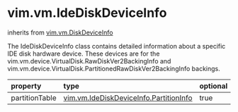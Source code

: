 vim.vm.IdeDiskDeviceInfo
========================
inherits from [vim.vm.DiskDeviceInfo](docs/vim.vm.DiskDeviceInfo.md)


The IdeDiskDeviceInfo class contains detailed information about a specific   IDE disk hardware device. These devices are for the   vim.vm.device.VirtualDisk.RawDiskVer2BackingInfo and   vim.vm.device.VirtualDisk.PartitionedRawDiskVer2BackingInfo backings.

| property | type | optional | priv | desc |
|:---------|:-----|:---------|:-----|:-----|
| partitionTable | [vim.vm.IdeDiskDeviceInfo.PartitionInfo](vim.vm.IdeDiskDeviceInfo.PartitionInfo.md "vim.vm.IdeDiskDeviceInfo.PartitionInfo") | true | None |  |


